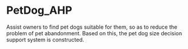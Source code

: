 # PetDog_AHP
Assist owners to find pet dogs suitable for them, so as to reduce the problem of pet abandonment.
Based on this, the pet dog size decision support system is constructed.
